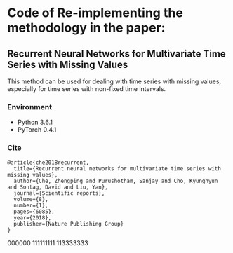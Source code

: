 # Code of Re-implementing the methodology in the paper:
## Recurrent Neural Networks for Multivariate Time Series with Missing Values

This method can be used for dealing with time series with missing values, especially for time series with non-fixed time intervals.

### Environment
* Python 3.6.1
* PyTorch 0.4.1

### Cite
```
@article{che2018recurrent,
  title={Recurrent neural networks for multivariate time series with missing values},
  author={Che, Zhengping and Purushotham, Sanjay and Cho, Kyunghyun and Sontag, David and Liu, Yan},
  journal={Scientific reports},
  volume={8},
  number={1},
  pages={6085},
  year={2018},
  publisher={Nature Publishing Group}
}
```
000000
111111111
113333333
